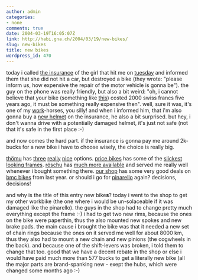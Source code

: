 ```yaml
---
author: admin
categories:
- none
comments: true
date: 2004-03-19T16:05:07Z
link: http://habi.gna.ch/2004/03/19/new-bikes/
slug: new-bikes
title: new bikes
wordpress_id: 470
---
```


today i called [the insurance](http://www.alba.ch/) of the girl that hit me on [tuesday](http://habi.gna.ch/blog/archives/000249.html) and informed them that she did not hit a car, but destroyed a bike (they wrote: "please inform us, how expensive the repair of the motor vehicle is gonna be").
the guy on the phone was really friendly, but also a bit weird: "oh, i cannot believe that your bike (something like [this](http://www.kolumbus.fi/niko.koskela/asolo.jpg)) costed 2000 swiss francs five years ago, it must be something really expensive then". well, sure it was, it's one of my [work](http://velokurierbern.ch/)-horses, you silly! and when i informed him, that i'm also gonna buy a [new helmet](http://www.met-helmets.com/ProdottiDet.jsp?idrub=38&idcat=6#) on the insurance, he also a bit surprised. but hey, i don't wanna drive with a potentially damaged helmet, it's just not safe (not that it's safe in the first place :-)

and now comes the hard part. if the insurance is gonna pay me around 2k-bucks for a new bike i have to choose wisely, the choice is really big.

[thömu](http://www.thoemus.ch/) has [three](http://www.thoemus.ch/a_html/bikes/2004/sliker-team.htm) [really](http://www.thoemus.ch/a_html/bikes/2004/sliker-comp.htm) [nice](http://www.thoemus.ch/a_html/bikes/2004/twinner-street.htm) options.
[price bikes](http://www.price-bikes.ch/) has some of the [slickest looking frames](http://www.price-bikes.ch/bikes/road/overview.htm).
[röschu](http://bikeline.ch/) has [much more available](http://www.specialized.com/sbcSSRoadBikes.jsp?my=2004&JServSessionIdroot=fstwsq0d9s.j27002) and served me really well whenever i bought something there.
[our shop](http://velokurierladen.ch/01laden.html) has some very good deals on [bmc bikes](http://www.bmc-racing.com/bikes.cfm?lang=ger&catID=4) from last year.
or should i go for [pinarello](http://www.pinarello.com/main.php?surf=race&path=cycles%2Frace&lang=e) again?
decisions, decisions!

and why is the title of this entry new bike**s**?
today i went to the shop to get my other workbike (the one where i would be un-solaceable if it was damaged like the pinarello). the guys in the shop had to change pretty much everything except the frame :-)
i had to get two new rims, because the ones on the bike were paperthin, thus the also mounted new spokes and new brake pads. the main cause i brought the bike was that it needed a new set of chain rings because the ones on it served me well for about 8000 km, thus they also had to mount a new chain and new pinions (the cogwheels in the back). and because one of the shift-levers was broken, i told them to change that too. good that we have a decent rebate in the shop or else i would have paid much more than 577 bucks to get a literally new bike (all the major parts are brand-spanking new - exept the hubs, which were changed some months ago :-)
